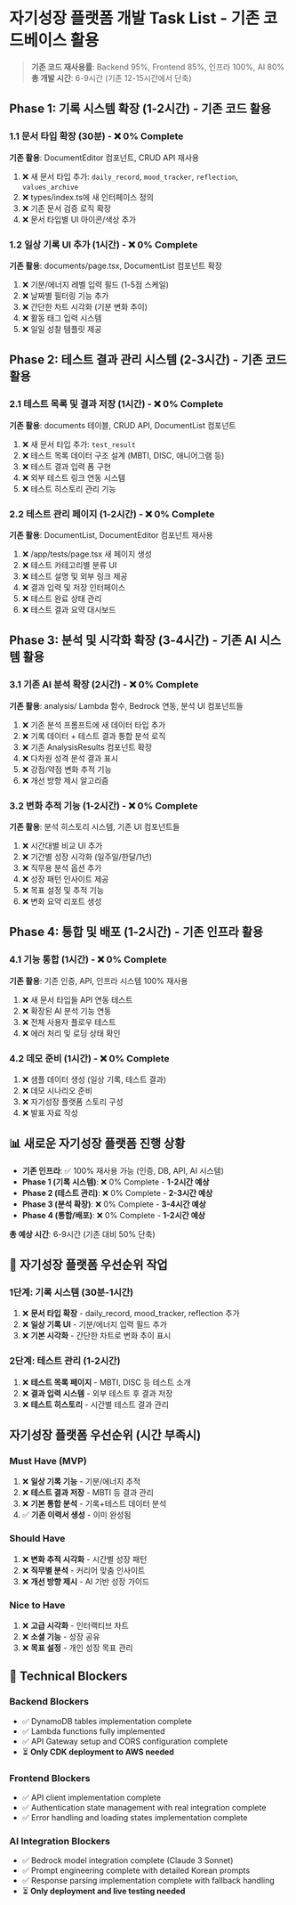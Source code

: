 # 자기성장 플랫폼 개발 Task List - **기존 코드베이스 활용**

> **기존 코드 재사용률**: Backend 95%, Frontend 85%, 인프라 100%, AI 80%
> **총 개발 시간**: 6-9시간 (기존 12-15시간에서 단축)

## Phase 1: 기록 시스템 확장 (1-2시간) - **기존 코드 활용**

### 1.1 문서 타입 확장 (30분) - ❌ **0% Complete**
**기존 활용**: DocumentEditor 컴포넌트, CRUD API 재사용
1. ❌ 새 문서 타입 추가: `daily_record`, `mood_tracker`, `reflection`, `values_archive`
2. ❌ types/index.ts에 새 인터페이스 정의
3. ❌ 기존 문서 검증 로직 확장
4. ❌ 문서 타입별 UI 아이콘/색상 추가

### 1.2 일상 기록 UI 추가 (1시간) - ❌ **0% Complete**
**기존 활용**: documents/page.tsx, DocumentList 컴포넌트 확장
1. ❌ 기분/에너지 레벨 입력 필드 (1-5점 스케일)
2. ❌ 날짜별 필터링 기능 추가
3. ❌ 간단한 차트 시각화 (기분 변화 추이)
4. ❌ 활동 태그 입력 시스템
5. ❌ 일일 성찰 템플릿 제공

## Phase 2: 테스트 결과 관리 시스템 (2-3시간) - **기존 코드 활용**

### 2.1 테스트 목록 및 결과 저장 (1시간) - ❌ **0% Complete**
**기존 활용**: documents 테이블, CRUD API, DocumentList 컴포넌트
1. ❌ 새 문서 타입 추가: `test_result`
2. ❌ 테스트 목록 데이터 구조 설계 (MBTI, DISC, 애니어그램 등)
3. ❌ 테스트 결과 입력 폼 구현
4. ❌ 외부 테스트 링크 연동 시스템
5. ❌ 테스트 히스토리 관리 기능

### 2.2 테스트 관리 페이지 (1-2시간) - ❌ **0% Complete**
**기존 활용**: DocumentList, DocumentEditor 컴포넌트 재사용
1. ❌ /app/tests/page.tsx 새 페이지 생성
2. ❌ 테스트 카테고리별 분류 UI
3. ❌ 테스트 설명 및 외부 링크 제공
4. ❌ 결과 입력 및 저장 인터페이스
5. ❌ 테스트 완료 상태 관리
6. ❌ 테스트 결과 요약 대시보드

## Phase 3: 분석 및 시각화 확장 (3-4시간) - **기존 AI 시스템 활용**

### 3.1 기존 AI 분석 확장 (2시간) - ❌ **0% Complete**
**기존 활용**: analysis/ Lambda 함수, Bedrock 연동, 분석 UI 컴포넌트들
1. ❌ 기존 분석 프롬프트에 새 데이터 타입 추가
2. ❌ 기록 데이터 + 테스트 결과 통합 분석 로직
3. ❌ 기존 AnalysisResults 컴포넌트 확장
4. ❌ 다차원 성격 분석 결과 표시
5. ❌ 강점/약점 변화 추적 기능
6. ❌ 개선 방향 제시 알고리즘

### 3.2 변화 추적 기능 (1-2시간) - ❌ **0% Complete**
**기존 활용**: 분석 히스토리 시스템, 기존 UI 컴포넌트들
1. ❌ 시간대별 비교 UI 추가
2. ❌ 기간별 성장 시각화 (일주일/한달/1년)
3. ❌ 직무용 분석 옵션 추가
4. ❌ 성장 패턴 인사이트 제공
5. ❌ 목표 설정 및 추적 기능
6. ❌ 변화 요약 리포트 생성

## Phase 4: 통합 및 배포 (1-2시간) - **기존 인프라 활용**

### 4.1 기능 통합 (1시간) - ❌ **0% Complete**
**기존 활용**: 기존 인증, API, 인프라 시스템 100% 재사용
1. ❌ 새 문서 타입들 API 연동 테스트
2. ❌ 확장된 AI 분석 기능 연동
3. ❌ 전체 사용자 플로우 테스트
4. ❌ 에러 처리 및 로딩 상태 확인

### 4.2 데모 준비 (1시간) - ❌ **0% Complete**
1. ❌ 샘플 데이터 생성 (일상 기록, 테스트 결과)
2. ❌ 데모 시나리오 준비
3. ❌ 자기성장 플랫폼 스토리 구성
4. ❌ 발표 자료 작성

## 📊 새로운 자기성장 플랫폼 진행 상황
- **기존 인프라**: ✅ 100% 재사용 가능 (인증, DB, API, AI 시스템)
- **Phase 1 (기록 시스템)**: ❌ 0% Complete - **1-2시간 예상**
- **Phase 2 (테스트 관리)**: ❌ 0% Complete - **2-3시간 예상**
- **Phase 3 (분석 확장)**: ❌ 0% Complete - **3-4시간 예상**
- **Phase 4 (통합/배포)**: ❌ 0% Complete - **1-2시간 예상**

**총 예상 시간**: 6-9시간 (기존 대비 50% 단축)

## 🚨 자기성장 플랫폼 우선순위 작업

### 1단계: 기록 시스템 (30분-1시간)
1. ❌ **문서 타입 확장** - daily_record, mood_tracker, reflection 추가
2. ❌ **일상 기록 UI** - 기분/에너지 입력 필드 추가
3. ❌ **기본 시각화** - 간단한 차트로 변화 추이 표시

### 2단계: 테스트 관리 (1-2시간)
1. ❌ **테스트 목록 페이지** - MBTI, DISC 등 테스트 소개
2. ❌ **결과 입력 시스템** - 외부 테스트 후 결과 저장
3. ❌ **테스트 히스토리** - 시간별 테스트 결과 관리

## 자기성장 플랫폼 우선순위 (시간 부족시)

### Must Have (MVP)
1. ❌ **일상 기록 기능** - 기분/에너지 추적
2. ❌ **테스트 결과 저장** - MBTI 등 결과 관리
3. ❌ **기본 통합 분석** - 기록+테스트 데이터 분석
4. ✅ **기존 이력서 생성** - 이미 완성됨

### Should Have
1. ❌ **변화 추적 시각화** - 시간별 성장 패턴
2. ❌ **직무별 분석** - 커리어 맞춤 인사이트
3. ❌ **개선 방향 제시** - AI 기반 성장 가이드

### Nice to Have
1. ❌ **고급 시각화** - 인터랙티브 차트
2. ❌ **소셜 기능** - 성장 공유
3. ❌ **목표 설정** - 개인 성장 목표 관리

## 🔧 Technical Blockers

### Backend Blockers
- ✅ DynamoDB tables implementation complete
- ✅ Lambda functions fully implemented
- ✅ API Gateway setup and CORS configuration complete
- ⏳ **Only CDK deployment to AWS needed**

### Frontend Blockers
- ✅ API client implementation complete
- ✅ Authentication state management with real integration complete
- ✅ Error handling and loading states implementation complete

### AI Integration Blockers
- ✅ Bedrock model integration complete (Claude 3 Sonnet)
- ✅ Prompt engineering complete with detailed Korean prompts
- ✅ Response parsing implementation complete with fallback handling
- ⏳ **Only deployment and live testing needed**